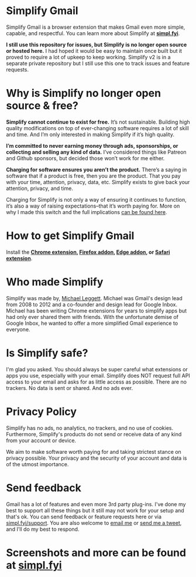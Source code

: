 # Simplify Gmail

Simplify Gmail is a browser extension that makes Gmail even more simple, capable, and respectful. You can learn more about Simplify at **[simpl.fyi](https://simpl.fyi/)**.

**I still use this repository for issues, but Simplify is no longer open source or hosted here.** I had hoped it would be easy to maintain once built but it proved to require a lot of upkeep to keep working. Simplify v2 is in a separate private repository but I still use this one to track issues and feature requests.

# Why is Simplify no longer open source & free?

**Simplify cannot continue to exist for free.** It’s not sustainable. Building high quality modifications on top of ever-changing software requires a lot of skill and time. And I’m only interested in making Simplify if it’s high quality.

**I’m committed to never earning money through ads, sponsorships, or collecting and selling any kind of data.** I’ve considered things like Patreon and Github sponsors, but decided those won’t work for me either.

**Charging for software ensures you aren’t the product.** There’s a saying in software that if a product is free, then you are the product. That you pay with your time, attention, privacy, data, etc. Simplify exists to give back your attention, privacy, and time.

Charging for Simplify is not only a way of ensuring it continues to function, it’s also a way of raising expectations–that it’s worth paying for. More on why I made this switch and the full implications [can be found here](https://on.simpl.fyi/p/choosing-a-business-model).

# How to get Simplify Gmail

Install the
**[Chrome extension](https://chrome.google.com/webstore/detail/simplify-gmail/pbmlfaiicoikhdbjagjbglnbfcbcojpj),
[Firefox addon](https://addons.mozilla.org/firefox/addon/simplifygmail/), [Edge addon](https://microsoftedge.microsoft.com/addons/detail/mpohnjhkncdalhjdhpiphajhiahmcapn), or [Safari extension](https://apps.apple.com/app/id1544668450)**.

# Who made Simplify

Simplify was made by, [Michael Leggett](https://leggett.org). Michael was Gmail's design lead from 2008 to 2012 and a co-founder and design lead for Google Inbox. Michael has been writing Chrome extensions for years to simplify apps but had only ever shared them with friends. With the unfortunate demise of Google Inbox, he wanted to offer a more simplified Gmail experience to everyone.

# Is Simplify safe?

I'm glad you asked. You should always be super careful what extensions or apps you use, especially with your email. Simplify does NOT request full API access to your email and asks for as little access as possible. There are no trackers. No data is sent or shared. And no ads ever.

# Privacy Policy

Simplify has no ads, no analytics, no trackers, and no use of cookies. Furthermore, Simplify's products do not send or receive data of any kind from your account or device.

We aim to make software worth paying for and taking strictest stance on privacy possible. Your privacy and the security of your account and data is of the utmost importance.

# Send feedback

Gmail has a lot of features and even more 3rd party plug-ins. I've done my best to support all these things but it still may not work for your setup and that's ok. You can send feedback or feature requests here or via [simpl.fyi/support](https://simpl.fyi/support). You are also welcome to [email me](mailto:hi.simplify@gmail.com) or [send me a tweet](https://twitter.com/leggett), and I'll do my best to respond.

# Screenshots and more can be found at [simpl.fyi](https://simpl.fyi)
